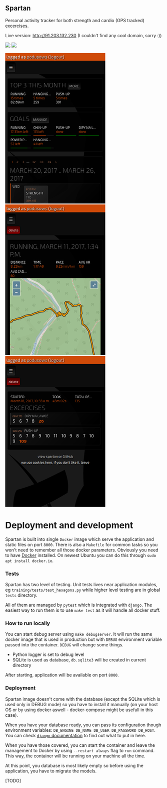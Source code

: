 Spartan
-------
Personal activity tracker for both strength and cardio (GPS tracked) excercises.

Live version: http://91.203.132.230 (I couldn't find any cool domain, sorry :))

<a href="https://travis-ci.org/podusowski/spartan"><img src="https://travis-ci.org/podusowski/spartan.svg?branch=master" /></a>
<a href="https://codeclimate.com/github/podusowski/spartan"><img src="https://codeclimate.com/github/podusowski/spartan/badges/gpa.svg" /></a>

<img src="screenshots/dashboard.png?raw=true" />
<img src="screenshots/gps_workout.png?raw=true" />
<img src="screenshots/strength_workout.png?raw=true" />


Deployment and development
==========================
Spartan is built into single `Docker` image which serve the application and static files on port `8000`. There is also a `Makefile` for common tasks so you won't need to remember all those docker parameters. Obviously you need to have [Docker](https://www.docker.com/) installed. On newest Ubuntu you can do this through `sudo apt install docker.io`.


### Tests
Spartan has two level of testing. Unit tests lives near application modules, eg `training/tests/test_hexagons.py` while higher level testing are in global `tests` directory.

All of them are managed by `pytest` which is integrated with `django`. The easiest way to run them is to use `make test` as it will handle all docker stuff.


### How to run locally
You can start debug server using `make debugserver`. It will run the same docker image that is used in production but with `DEBUG` environment variable passed into the container. `DEBUG` will change some things.

- Python logger is set to debug level
- SQLite is used as database, `db.sqlite3` will be created in current directory

After starting, application will be available on port `8000`.


### Deployment
Spartan image doesn't come with the database (except the SQLite which is used only in DEBUG mode) so you have to install it manually (on your host OS or by using docker aswell - docker-compose might be usefull in this case).

When you have your database ready, you can pass its configuration though environment variables: `DB_ENGINE DB_NAME DB_USER DB_PASSWORD DB_HOST`. You can check [`django` documentation](https://docs.djangoproject.com/en/2.0/ref/settings/#databases) to find out what to put in here.

When you have those covered, you can start the container and leave the management to Docker by using `--restart always` flag to `run` command. This way, the container will be running on your machine all the time.

At this point, you database is most likely empty so before using the application, you have to migrate the models.

[TODO]
